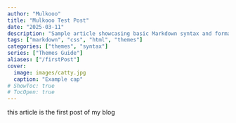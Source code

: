 ```yaml
---
author: "Mulkooo"
title: "Mulkooo Test Post"
date: "2025-03-11"
description: "Sample article showcasing basic Markdown syntax and formatting for HTML elements."
tags: ["markdown", "css", "html", "themes"]
categories: ["themes", "syntax"]
series: ["Themes Guide"]
aliases: ["/firstPost"]
cover:
  image: images/catty.jpg
  caption: "Example cap"
# ShowToc: true
# TocOpen: true
---
```


this article is the first post of my blog